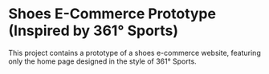 <h1>Shoes E-Commerce Prototype (Inspired by 361° Sports)</h1>
<p>This project contains a prototype of a shoes e-commerce website, featuring only the home page designed in the style of 361° Sports.</p>
